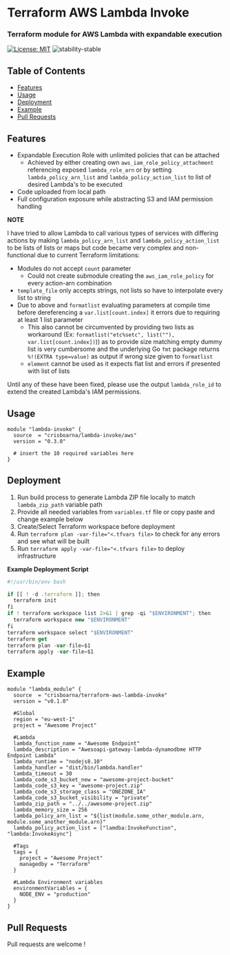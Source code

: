 # Terraform AWS Lambda Invoke

### Terraform module for AWS Lambda with expandable execution
[![License: MIT](https://img.shields.io/badge/License-MIT-green.svg)](https://opensource.org/licenses/MIT)
![stability-stable](https://img.shields.io/badge/stability-stable-green.svg)

## Table of Contents
* [Features](#features)
* [Usage](#usage)
* [Deployment](#deployment)
* [Example](#example)
* [Pull Requests](#pull-requests)
## Features

- Expandable Execution Role with unlimited policies that can be attached
  - Achieved by either creating own `aws_iam_role_policy_attachment` referencing exposed `lambda_role_arn` or by setting `lambda_policy_arn_list` and `lambda_policy_action_list` to list of desired Lambda's to be executed
- Code uploaded from local path
- Full configuration exposure while abstracting S3 and IAM permission handling

**NOTE**

I have tried to allow Lambda to call various types of services with differing actions by making `lambda_policy_arn_list` and `lambda_policy_action_list` to be lists of lists or maps but code became very complex and non-functional due to current Terraform limitations:
 - Modules do not accept `count` parameter
   - Could not create submodule creating the `aws_iam_role_policy` for every action-arn combination
 - `template_file` only accepts strings, not lists so have to interpolate every list to string
 - Due to above and `formatlist` evaluating parameters at compile time before dereferencing a `var.list[count.index]` it errors due to requiring at least 1 list parameter
   - This also cannot be circumvented by providing two lists as workaround (Ex: `formatlist("etc%setc", list(""), var.list[count.index])`)) as to provide size matching empty dummy list is very cumbersome and the underlying Go `fmt` package returns `%!(EXTRA type=value)` as output if wrong size given to `formatlist`
   - `element` cannot be used as it expects flat list and errors if presented with list of lists

Until any of these have been fixed, please use the output `lambda_role_id` to extend the created Lambda's IAM permissions.
## Usage
```hcl-terraform
module "lambda-invoke" {
  source  = "crisboarna/lambda-invoke/aws"
  version = "0.3.0"

  # insert the 10 required variables here
}
```

## Deployment
1. Run build process to generate Lambda ZIP file locally to match `lambda_zip_path` variable path
2. Provide all needed variables from `variables.tf` file or copy paste and change example below
3. Create/Select Terraform workspace before deployment
4. Run `terraform plan -var-file="<.tfvars file>` to check for any errors and see what will be built
5. Run `terraform apply -var-file="<.tfvars file>` to deploy infrastructure

**Example Deployment Script**
```js
#!/usr/bin/env bash

if [[ ! -d .terraform ]]; then
  terraform init
fi
if ! terraform workspace list 2>&1 | grep -qi "$ENVIRONMENT"; then
  terraform workspace new "$ENVIRONMENT"
fi
terraform workspace select "$ENVIRONMENT"
terraform get
terraform plan -var-file=$1
terraform apply -var-file=$1
```

## Example
```hcl-terraform
module "lambda_module" {
  source  = "crisboarna/terraform-aws-lambda-invoke"
  version = "v0.1.0"

  #Global
  region = "eu-west-1"
  project = "Awesome Project"

  #Lambda
  lambda_function_name = "Awesome Endpoint"
  lambda_description = "Awesoapi-gateway-lambda-dynamodbme HTTP Endpoint Lambda"
  lambda_runtime = "nodejs8.10"
  lambda_handler = "dist/bin/lambda.handler"
  lambda_timeout = 30
  lambda_code_s3_bucket_new = "awesome-project-bucket"
  lambda_code_s3_key = "awesome-project.zip"
  lambda_code_s3_storage_class = "ONEZONE_IA"
  lambda_code_s3_bucket_visibility = "private"
  lambda_zip_path = "../../awesome-project.zip"
  lambda_memory_size = 256
  lambda_policy_arn_list = "${list(module.some_other_module.arn, module.some_another_module.arn}"
  lambda_policy_action_list = ["lamdba:InvokeFunction", "lambda:InvokeAsync"]
  
  #Tags
  tags = {
    project = "Awesome Project"
    managedby = "Terraform"
  }
  
  #Lambda Environment variables
  environmentVariables = {
    NODE_ENV = "production"
  }
}
```

## Pull Requests
Pull requests are welcome !